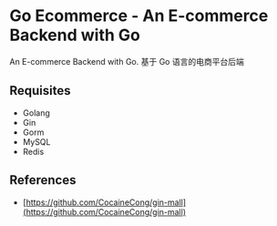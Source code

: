 # Go Ecommerce - An E-commerce Backend with Go
An E-commerce Backend with Go. 基于 Go 语言的电商平台后端


## Requisites
- Golang
- Gin
- Gorm
- MySQL
- Redis


## References
- [https://github.com/CocaineCong/gin-mall](https://github.com/CocaineCong/gin-mall)
